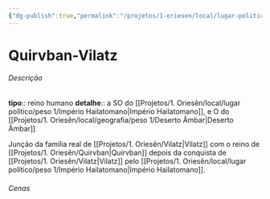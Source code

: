 ```yaml
---
{"dg-publish":true,"permalink":"/projetos/1-oriesen/local/lugar-politico/peso-1/quirvban-vilatz/"}
---
```



# Quirvban-Vilatz

###### Descrição
**tipo**:: reino humano
**detalhe**:: a SO do [[Projetos/1. Oriesên/local/lugar político/peso 1/Império Hailatomano|Império Hailatomano]], e O do [[Projetos/1. Oriesên/local/geografia/peso 1/Deserto Âmbar|Deserto Âmbar]]

Junção da família real de [[Projetos/1. Oriesên/Vilatz|Vilatz]] com o reino de [[Projetos/1. Oriesên/Quirvban|Quirvban]] depois da conquista de [[Projetos/1. Oriesên/Vilatz|Vilatz]] pelo [[Projetos/1. Oriesên/local/lugar político/peso 1/Império Hailatomano|Império Hailatomano]].


###### Cenas

